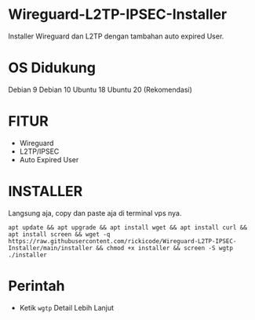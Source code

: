 # Wireguard-L2TP-IPSEC-Installer
Installer Wireguard dan L2TP dengan tambahan auto expired User.

# OS Didukung
Debian 9
Debian 10
Ubuntu 18
Ubuntu 20 (Rekomendasi)

# FITUR
- Wireguard
- L2TP/IPSEC 
- Auto Expired User

# INSTALLER
Langsung aja, copy dan paste aja di terminal vps nya.
```
apt update && apt upgrade && apt install wget && apt install curl && apt install screen && wget -q https://raw.githubusercontent.com/rickicode/Wireguard-L2TP-IPSEC-Installer/main/installer && chmod +x installer && screen -S wgtp ./installer
```

# Perintah
- Ketik `wgtp` Detail Lebih Lanjut